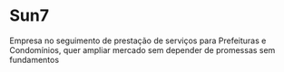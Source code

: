 # Sun7

Empresa no seguimento de prestação de serviços para Prefeituras e Condomínios, quer ampliar mercado sem depender de promessas sem fundamentos
